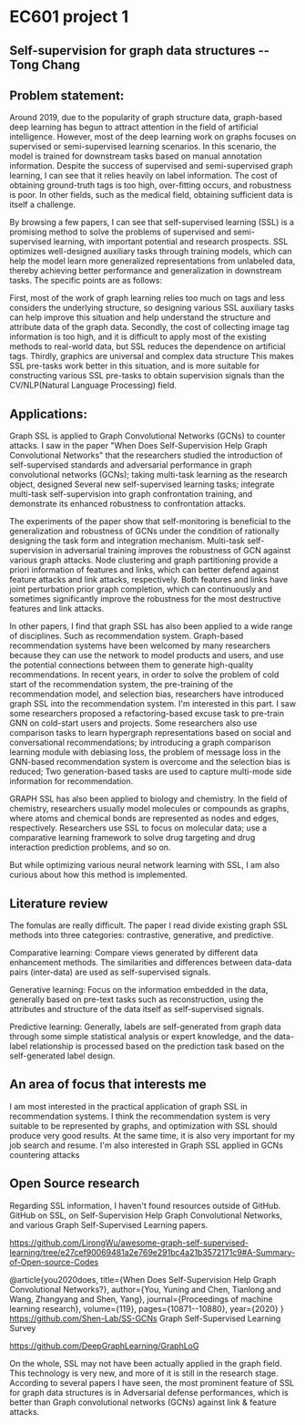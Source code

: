 # EC601 project 1

## Self-supervision for graph data structures -- Tong Chang

## Problem statement:

Around 2019, due to the popularity of graph structure data, graph-based deep learning has begun to attract attention in the field of artificial intelligence. However, most of the deep learning work on graphs focuses on supervised or semi-supervised learning scenarios. In this scenario, the model is trained for downstream tasks based on manual annotation information. Despite the success of supervised and semi-supervised graph learning, I can see that it relies heavily on label information. The cost of obtaining ground-truth tags is too high, over-fitting occurs, and robustness is poor. In other fields, such as the medical field, obtaining sufficient data is itself a challenge.

By browsing a few papers, I can see that self-supervised learning (SSL) is a promising method to solve the problems of supervised and semi-supervised learning, with important potential and research prospects. SSL optimizes well-designed auxiliary tasks through training models, which can help the model learn more generalized representations from unlabeled data, thereby achieving better performance and generalization in downstream tasks. The specific points are as follows: 

First, most of the work of graph learning relies too much on tags and less considers the underlying structure, so designing various SSL auxiliary tasks can help improve this situation and help understand the structure and attribute data of the graph data. Secondly, the cost of collecting image tag information is too high, and it is difficult to apply most of the existing methods to real-world data, but SSL reduces the dependence on artificial tags. Thirdly, graphics are universal and complex data structure This makes SSL pre-tasks work better in this situation, and is more suitable for constructing various SSL pre-tasks to obtain supervision signals than the CV/NLP(Natural Language Processing) field.

## Applications:

Graph SSL is applied to Graph Convolutional Networks (GCNs) to counter attacks. I saw in the paper "When Does Self-Supervision Help Graph Convolutional Networks" that the researchers studied the introduction of self-supervised standards and adversarial performance in graph convolutional networks (GCNs); taking multi-task learning as the research object, designed Several new self-supervised learning tasks; integrate multi-task self-supervision into graph confrontation training, and demonstrate its enhanced robustness to confrontation attacks. 

The experiments of the paper show that self-monitoring is beneficial to the generalization and robustness of GCNs under the condition of rationally designing the task form and integration mechanism. Multi-task self-supervision in adversarial training improves the robustness of GCN against various graph attacks. Node clustering and graph partitioning provide a priori information of features and links, which can better defend against feature attacks and link attacks, respectively. Both features and links have joint perturbation prior graph completion, which can continuously and sometimes significantly improve the robustness for the most destructive features and link attacks.

In other papers, I find that graph SSL has also been applied to a wide range of disciplines. Such as recommendation system. Graph-based recommendation systems have been welcomed by many researchers because they can use the network to model products and users, and use the potential connections between them to generate high-quality recommendations. In recent years, in order to solve the problem of cold start of the recommendation system, the pre-training of the recommendation model, and selection bias, researchers have introduced graph SSL into the recommendation system. I'm interested in this part. I saw some researchers proposed a refactoring-based excuse task to pre-train GNN on cold-start users and projects. Some researchers also use comparison tasks to learn hypergraph representations based on social and conversational recommendations; by introducing a graph comparison learning module with debiasing loss, the problem of message loss in the GNN-based recommendation system is overcome and the selection bias is reduced; Two generation-based tasks are used to capture multi-mode side information for recommendation.

GRAPH SSL has also been applied to biology and chemistry. In the field of chemistry, researchers usually model molecules or compounds as graphs, where atoms and chemical bonds are represented as nodes and edges, respectively. Researchers use SSL to focus on molecular data; use a comparative learning framework to solve drug targeting and drug interaction prediction problems, and so on.

But while optimizing various neural network learning with SSL, I am also curious about how this method is implemented.

## Literature review
The fomulas are really difficult.
The paper I read divide existing graph SSL methods into three categories: contrastive, generative, and predictive.

Comparative learning: Compare views generated by different data enhancement methods. The similarities and differences between data-data pairs (inter-data) are used as self-supervised signals.

Generative learning: Focus on the information embedded in the data, generally based on pre-text tasks such as reconstruction, using the attributes and structure of the data itself as self-supervised signals.

Predictive learning: Generally, labels are self-generated from graph data through some simple statistical analysis or expert knowledge, and the data-label relationship is processed based on the prediction task based on the self-generated label design.

## An area of focus that interests me

I am most interested in the practical application of graph SSL in recommendation systems. I think the recommendation system is very suitable to be represented by graphs, and optimization with SSL should produce very good results. At the same time, it is also very important for my job search and resume. I'm also interested in Graph SSL applied in GCNs countering attacks

## Open Source research

Regarding SSL information, I haven't found resources outside of GitHub. GitHub on SSL, on Self-Supervision Help Graph Convolutional Networks, and various Graph Self-Supervised Learning papers.

https://github.com/LirongWu/awesome-graph-self-supervised-learning/tree/e27cef90069481a2e769e291bc4a21b3572171c9#A-Summary-of-Open-source-Codes

@article{you2020does,
  title={When Does Self-Supervision Help Graph Convolutional Networks?},
  author={You, Yuning and Chen, Tianlong and Wang, Zhangyang and Shen, Yang},
  journal={Proceedings of machine learning research},
  volume={119},
  pages={10871--10880},
  year={2020}
}
https://github.com/Shen-Lab/SS-GCNs
Graph Self-Supervised Learning Survey

https://github.com/DeepGraphLearning/GraphLoG

On the whole, SSL may not have been actually applied in the graph field. This technology is very new, and more of it is still in the research stage. According to several papers I have seen, the most prominent feature of SSL for graph data structures is in Adversarial defense performances, which is better than Graph convolutional networks (GCNs) against link & feature attacks.



